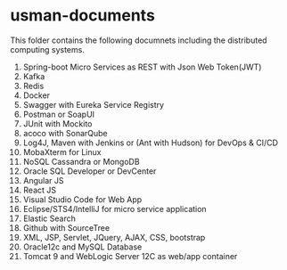 # usman-documents
This folder contains the following documnets including the distributed computing systems.
1. Spring-boot Micro Services as REST with Json Web Token(JWT)
2. Kafka
3. Redis
4. Docker
5. Swagger with Eureka Service Registry
6. Postman or SoapUI
7. JUnit with Mockito
8. acoco with SonarQube
9. Log4J, Maven with Jenkins or (Ant with Hudson) for DevOps & CI/CD
10. MobaXterm for Linux
11. NoSQL Cassandra or MongoDB
12. Oracle SQL Developer or DevCenter
13. Angular JS
14. React JS
15. Visual Studio Code for Web App
16. Eclipse/STS4/IntelliJ for micro service application
17. Elastic Search
18. Github with SourceTree
19. XML, JSP, Servlet, JQuery, AJAX, CSS, bootstrap 
20. Oracle12c and MySQL Database
21. Tomcat 9 and WebLogic Server 12C as web/app container


